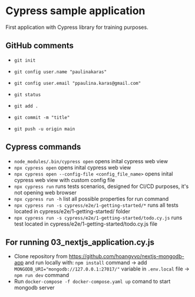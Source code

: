 # Cypress sample application

First application with Cypress library for training purposes.

## GitHub comments

- `git init`
- `git config user.name "paulinakaras"`
- `git config user.email "ppaulina.karas@gmail.com"`

- `git status`
- `git add .`
- `git commit -m "title"`
- `git push -u origin main`

## Cypress commands

- `node_modules/.bin/cypress open` opens inital cypress web view
- `npx cypress open` opens inital cypress web view
- `npx cypress open --config-file <config_file_name>` opens inital cypress web view with custom config file
- `npx cypress run` runs tests scenarios, designed for CI/CD purposes, it's not opening web browser
- `npx cypress run -h` list all possible properties for run command
- `npx cypress run -s cypress/e2e/1-getting-started/*` runs all tests located in cypress/e2e/1-getting-started/ folder
- `npx cypress run -s cypress/e2e/1-getting-started/todo.cy.js` runs test located in cypress/e2e/1-getting-started/todo.cy.js file

## For running 03_nextjs_application.cy.js 

- Clone repository from https://github.com/hoangvvo/nextjs-mongodb-app and run locally with:
 `npm install` command -> add `MONGODB_URI="mongodb://127.0.0.1:27017/"` variable in `.env.local` file ->  `npm run dev` command
- Run `docker-compose -f docker-compose.yaml up` comand to start mongodb server

